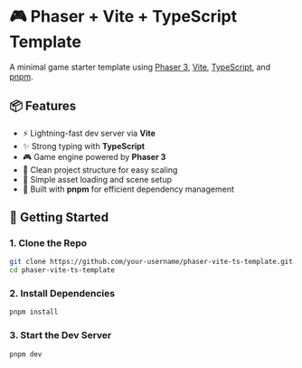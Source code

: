 # 🎮 Phaser + Vite + TypeScript Template

A minimal game starter template using [Phaser 3](https://phaser.io/), [Vite](https://vitejs.dev/), [TypeScript](https://www.typescriptlang.org/), and [pnpm](https://pnpm.io/).

## 📦 Features

- ⚡ Lightning-fast dev server via **Vite**
- ✨ Strong typing with **TypeScript**
- 🎮 Game engine powered by **Phaser 3**
- 📁 Clean project structure for easy scaling
- 🧩 Simple asset loading and scene setup
- 🚀 Built with **pnpm** for efficient dependency management

## 🚀 Getting Started

### 1. Clone the Repo

```bash
git clone https://github.com/your-username/phaser-vite-ts-template.git
cd phaser-vite-ts-template
```

### 2. Install Dependencies

```bash
pnpm install
```

### 3. Start the Dev Server

```bash
pnpm dev
```
